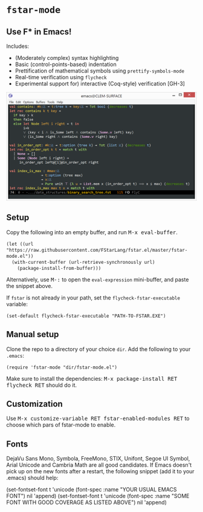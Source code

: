 # `fstar-mode`

## Use F* in Emacs!

Includes:

* (Moderately complex) syntax highlighting
* Basic (control-points-based) indentation
* Prettification of mathematical symbols using `prettify-symbols-mode`
* Real-time verification using `flycheck`
* Experimental support for) interactive (Coq-style) verification [GH-3]

![Screenshot](img/fstar-mode.png)

## Setup

Copy the following into an empty buffer, and run <kbd>M-x eval-buffer</kbd>.

```elisp
(let ((url "https://raw.githubusercontent.com/FStarLang/fstar.el/master/fstar-mode.el"))
  (with-current-buffer (url-retrieve-synchronously url)
    (package-install-from-buffer)))
```

Alternatively, use <kbd>M-:</kbd> to open the `eval-expression` mini-buffer, and paste the snippet above.

If `fstar` is not already in your path, set the `flycheck-fstar-executable` variable:

```elisp
(set-default flycheck-fstar-executable "PATH-TO-FSTAR.EXE")
```

## Manual setup

Clone the repo to a directory of your choice `dir`. Add the following to your `.emacs`:

```elisp
(require 'fstar-mode "dir/fstar-mode.el")
```

Make sure to install the dependencies: <kbd>M-x package-install RET flycheck RET</kbd> should do it.

## Customization

Use <kbd>M-x customize-variable RET fstar-enabled-modules RET</kbd> to choose which pars of fstar-mode to enable.

## Fonts

DejaVu Sans Mono, Symbola, FreeMono, STIX, Unifont, Segoe UI Symbol, Arial Unicode and Cambria Math are all good candidates. If Emacs doesn't pick up on the new fonts after a restart, the following snippet (add it to your .emacs) should help:

(set-fontset-font t 'unicode (font-spec :name "YOUR USUAL EMACS FONT") nil 'append)
(set-fontset-font t 'unicode (font-spec :name "SOME FONT WITH GOOD COVERAGE AS LISTED ABOVE") nil 'append)
